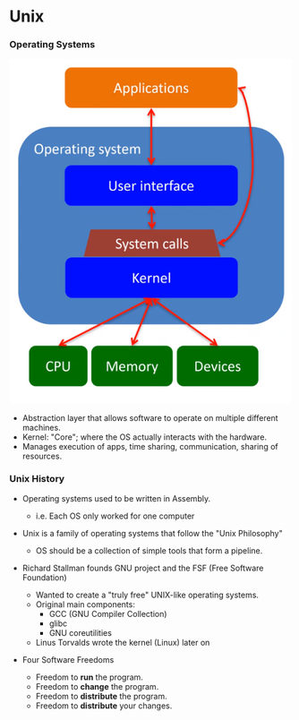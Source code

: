 # Unix

### Operating Systems

![](img/006_os_diagram.png)

* Abstraction layer that allows software to operate on multiple different machines.
* Kernel: "Core"; where the OS actually interacts with the hardware.
* Manages execution of apps, time sharing, communication, sharing of resources.

### Unix History

* Operating systems used to be written in Assembly.
    * i.e. Each OS only worked for one computer

* Unix is a family of operating systems that follow the "Unix Philosophy"
    * OS should be a collection of simple tools that form a pipeline.

* Richard Stallman founds GNU project and the FSF (Free Software Foundation)
    * Wanted to create a "truly free" UNIX-like operating systems.
    * Original main components:
        * GCC (GNU Compiler Collection)
        * glibc
        * GNU coreutilities
    * Linus Torvalds wrote the kernel (Linux) later on

* Four Software Freedoms
    * Freedom to **run** the program.
    * Freedom to **change** the program.
    * Freedom to **distribute** the program.
    * Freedom to **distribute** your changes.